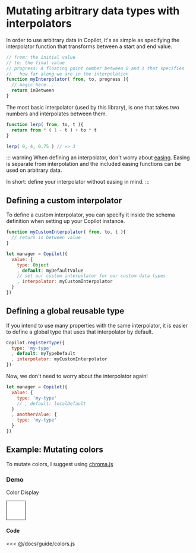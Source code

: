 # Mutating arbitrary data types with interpolators

In order to use arbitrary data in Copilot, it's as simple
as specifying the interpolator function that transforms between
a start and end value.

```js
// from: the initial value
// to: the final value
// progress: A floating point number between 0 and 1 that specifies
//   how far along we are in the interpolation
function myInterpolator( from, to, progress ){
  // magic here...
  return inBetween
}
```

The most basic interpolator (used by this library), is one that takes
two numbers and interpolates between them.

```js
function lerp( from, to, t ){
  return from * ( 1 - t ) + to * t
}

lerp( 0, 4, 0.75 ) // => 3
```

::: warning
When defining an interpolator, don't worry about [easing](https://stackoverflow.com/questions/8316882/what-is-an-easing-function). Easing is separate from interpolation and the
included easing functions can be used on arbitrary data.

In short: define your interpolator without easing in mind.
:::

## Defining a custom interpolator

To define a custom interpolator, you can specify it inside the schema definition
when setting up your Copilot instance.

```js
function myCustomInterpolator( from, to, t ){
  // return in between value
}

let manager = Copilot({
  value: {
    type: Object
    , default: myDefaultValue
    // set our custom interpolator for our custom data types
    , interpolator: myCustomInterpolator
  }
})
```

## Defining a global reusable type

If you intend to use many properties with the same interpolator, it
is easier to define a global type that uses that interpolator by default.

```js
Copilot.registerType({
  type: 'my-type'
  , default: myTypeDefault
  , interpolator: myCustomInterpolator
})
```

Now, we don't need to worry about the interpolator again!

```js
let manager = Copilot({
  value: {
    type: 'my-type'
    // , default: localDefault
  }
  , anotherValue: {
    type: 'my-type'
  }
})
```

## Example: Mutating colors

To mutate colors, I suggest using [chroma.js][chroma]

### Demo

<label>Color Display</label>
<div id="box"></div>

<div id="player-wrap"></div>

<style>
#box {
  width: 50px;
  height: 50px;
  background: white;
  border: 1px solid #222;
}
</style>

<ClientOnly>
  <demo/>
</ClientOnly>

<script>
export default {
  name: 'demo',
  beforeMount(){
    require('../lib/chroma')
    import('./colors.js')
  }
}
</script>

#### Code

<<< @/docs/guide/colors.js


[chroma]: https://gka.github.io/chroma.js/

